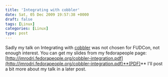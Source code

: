 ```yaml
---
title: 'Integrating with cobbler'
date: Sat, 05 Dec 2009 19:57:38 +0000
draft: false
tags: [Linux]
categories: [Linux]
type: post
---
```


Sadly my talk on Integrating with [cobbler](https://fedorahosted.org/cobbler/) was not chosen for FUDCon, not enough interest. You can get my slides from my fedorapeople page: [http://jmrodri.fedorapeople.org/cobbler-integration.pdf](http://jmrodri.fedorapeople.org/cobbler-integration.pdf)**(PDF)** I'll post a bit more about my talk in a later post.